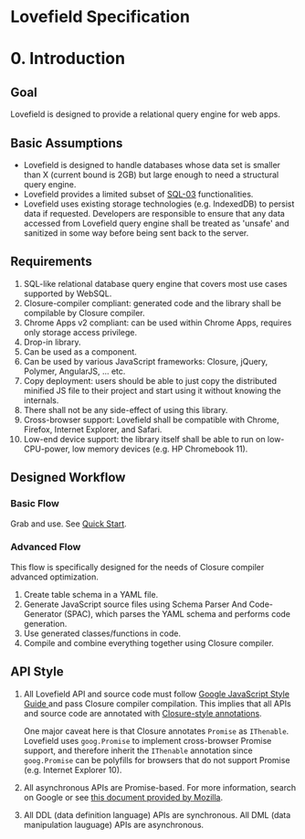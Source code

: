 # Lovefield Specification

# 0. Introduction
## Goal
Lovefield is designed to provide a relational query engine for web apps.

## Basic Assumptions
* Lovefield is designed to handle databases whose data set is smaller than X
  (current bound is 2GB) but large enough to need a structural query engine.
* Lovefield provides a limited subset of [SQL-03](
  https://ronsavage.github.io/SQL/sql-2003-2.bnf.html) functionalities.
* Lovefield uses existing storage technologies (e.g. IndexedDB) to persist data
  if requested. Developers are responsible to ensure that any data accessed
  from Lovefield query engine shall be treated as 'unsafe' and sanitized in some
  way before being sent back to the server.

## Requirements
1. SQL-like relational database query engine that covers most use cases
   supported by WebSQL.
2. Closure-compiler compliant: generated code and the library shall be
   compilable by Closure compiler.
3. Chrome Apps v2 compliant: can be used within Chrome Apps, requires only
   storage access privilege.
4. Drop-in library.
5. Can be used as a component.
6. Can be used by various JavaScript frameworks: Closure, jQuery, Polymer,
   AngularJS, ... etc.
7. Copy deployment: users should be able to just copy the distributed minified
   JS file to their project and start using it without knowing the internals.
8. There shall not be any side-effect of using this library.
9. Cross-browser support: Lovefield shall be compatible with Chrome, Firefox,
   Internet Explorer, and Safari.
10. Low-end device support: the library itself shall be able to run on
    low-CPU-power, low memory devices (e.g. HP Chromebook 11).

## Designed Workflow

### Basic Flow

Grab and use. See [Quick Start](../../demos/todo/README.md).

### Advanced Flow

This flow is specifically designed for the needs of Closure compiler advanced
optimization.

1. Create table schema in a YAML file.
2. Generate JavaScript source files using Schema Parser And Code-Generator
   (SPAC), which parses the YAML schema and performs code generation.
3. Use generated classes/functions in code.
4. Compile and combine everything together using Closure compiler.

## API Style

1. All Lovefield API and source code must follow [Google JavaScript Style Guide
   ](https://google-styleguide.googlecode.com/svn/trunk/javascriptguide.xml)
   and pass Closure compiler compilation. This implies that all APIs and
   source code are annotated with [Closure-style annotations](
   https://developers.google.com/closure/compiler/docs/js-for-compiler).

   One major caveat here is that Closure annotates `Promise` as `IThenable`.
   Lovefield uses `goog.Promise` to implement cross-browser Promise support,
   and therefore inherit the `IThenable` annotation since `goog.Promise` can be
   polyfills for browsers that do not support Promise (e.g.
   Internet Explorer 10).

2. All asynchronous APIs are Promise-based. For more information, search on
   Google or see [this document provided by Mozilla](
   https://developer.mozilla.org/en-US/docs/Web/JavaScript/Reference/Global_Objects/Promise).

3. All DDL (data definition language) APIs are synchronous.
   All DML (data manipulation lauguage) APIs are asynchronous.
